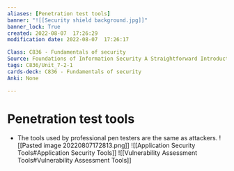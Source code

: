 ```yaml
---
aliases: [Penetration test tools]
banner: "![[Security shield background.jpg]]"
banner_lock: True
created: 2022-08-07  17:26:29
modification date: 2022-08-07  17:26:17

Class: C836 - Fundamentals of security
Source: Foundations of Information Security A Straightforward Introduction
tags: C836/Unit_7-2-1
cards-deck: C836 - Fundamentals of security
Anki: None

---
```


# Penetration test tools
- The tools used by professional pen testers are the same as attackers.
![[Pasted image 20220807172813.png]]
![[Application Security Tools#Application Security Tools]]
![[Vulnerability Assessment Tools#Vulnerability Assessment Tools]]
